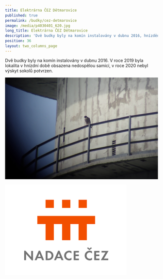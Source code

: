 ```yaml
---
title: Elektrárna ČEZ Dětmarovice
published: true
permalink: /budky/cez-detmarovice
image: /media/p4030401_620.jpg
long_title: Elektrárna ČEZ Dětmarovice
description: 'Dvě budky byly na komín instalovány v dubnu 2016, hnízdění ještě neproběhlo.'
position: 36
layout: two_columns_page
---
```

Dvě budky byly na komín instalovány v dubnu 2016. V roce 2019 byla lokalita v hnízdní době obsazena nedospělou samicí, v roce 2020 nebyl výskyt sokolů potvrzen.

![](/media/p4030406_detmarovice_620.jpg)



![](/media/nadacecez.png)
